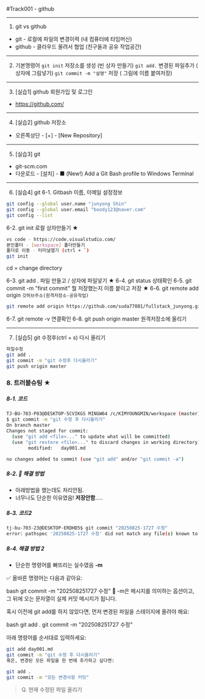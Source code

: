 #Track001 - github

---
1. git vs github
- git - 로컬에 파일의 변경이력 (내 컴퓨터에 타임머신)
- github - 클라우드 올려서 협업 (친구들과 공유 작업공간)

---
2. 기본명령어 
   `git init` 저장소를 생성   (빈 상자 만들기)
   `git add.` 변경된 파일추가 ( 상자에 그림넣기)
   `git commit -m "설명"` 저장 ( 그림에 이름 붙여저장)

---
3. [실습1] github 회원가입 및 로그인
  - https://github.com/

---
4. [실습2] github 저장소
  - 오른쪽상단 - [+] - [New Repository]

---
5. [실습3] git
- git-scm.com
- 다운로드 - [설치] - ■ (New!) Add a Git Bash profile to Windows Terminal

---
6. [실습4] git
6-1. Gitbash   이름, 이메일 설정정보
```bash
git config --global user.name "junyong Shin"
git config --global user.email "boody123@naver.com"
git config --list
```
6-2. git init     로컬 상자만들기 ★
```bash
vs code - https://code.visualstudio.com/
본인폴더 - [workspace] 폴더만들기
폴더로 이동 - 터미널열기 (ctrl + `)
git init
```
cd = change directory

6-3. git add .  파일 만들고 / 상자에 파일넣기 ★
6-4. git status  상태확인
6-5. git commit -m "first commit"
   뭘 저장했는지 이름 붙이고 저장 ★
6-6. git remote add origin  `깃허브주소(원격저장소-공유작업)`
```bash
git remote add origin https://github.com/suda77881/fullstack_junyong.git
```
6-7. git remote -v  연결확인
6-8. git push origin master 원격저장소에 올리기

---
7. [실습5] git 수정후(ctrl + s) 다시 올리기
```bash
파일수정
git add .
git commit -m "git 수정후 다시올리기"
git push origin master
```

### 8. 트러블슈팅 ★
##### 8-1. 코드
```bash
TJ-BU-703-P03@DESKTOP-5CVIKGS MINGW64 /c/KIMYOUNGMIN/workspace (master)
$ git commit -m "git 수정 후 다시올리기"
On branch master
Changes not staged for commit:
  (use "git add <file>..." to update what will be committed)
  (use "git restore <file>..." to discard changes in working directory)       
        modified:   day001.md

no changes added to commit (use "git add" and/or "git commit -a")
```
##### 8-2. 🔧 해결 방법
- 아래방법을 했는데도 처리안됨.
- 너무나도 단순한 이유였음! **저장안함**.....

##### 8-3. 코드2
```bash
tj-bu-703-23@DESKTOP-ERDHD5$ git commit "20250825-1727 수정"
error: pathspec '20250825-1727 수정' did not match any file(s) known to git
```

##### 8-4. 해결 방법 2

- 단순한 명령어를 빠뜨리는 실수였음 **-m**

✅ 올바른 명령어는 다음과 같아요:

bash
git commit -m "202508251727 수정"
📌 -m은 메시지를 의미하는 옵션이고, 그 뒤에 오는 문자열이 실제 커밋 메시지가 됩니다.

혹시 이전에 git add를 하지 않았다면, 먼저 변경된 파일을 스테이지에 올려야 해요:

bash
git add .
git commit -m "202508251727 수정"

아래 명령어를 순서대로 입력하세요:

```bash
git add day001.md
git commit -m "git 수정 후 다시올리기"
혹은, 변경된 모든 파일을 한 번에 추가하고 싶다면:
```
```bash
git add .
git commit -m "모든 변경사항 커밋"
```

> Q. 현재 수정된 파일 올리기
